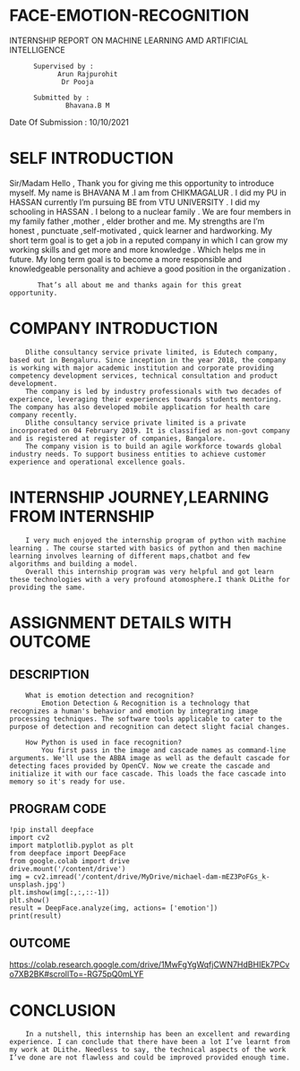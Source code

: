 # FACE-EMOTION-RECOGNITION

INTERNSHIP REPORT ON MACHINE LEARNING AMD ARTIFICIAL INTELLIGENCE


          Supervised by :
              	Arun Rajpurohit
                 Dr Pooja

          Submitted by :
	              Bhavana.B M

Date Of Submission : 10/10/2021

# SELF INTRODUCTION

Sir/Madam Hello ,
                Thank you for giving me this opportunity to introduce myself. My name is BHAVANA M .I am from CHIKMAGALUR . I did my PU in HASSAN currently I’m pursuing BE from VTU UNIVERSITY . I did my schooling in HASSAN . I belong to a nuclear family . We are four members in my family father ,mother , elder brother and me.
	     My strengths are I’m honest , punctuate ,self-motivated , quick learner and hardworking. My short term goal is to get a job in a reputed company in which I can grow my working skills and get more and more knowledge . Which helps me  in future. My long term goal is to become a more responsible and knowledgeable personality and achieve a good position in the organization .
	     
 	       That’s all about me and thanks again for this great opportunity.
	       
# COMPANY INTRODUCTION

		Dlithe consultancy service private limited, is Edutech company, based out in Bengaluru. Since inception in the year 2018, the company is working with major academic institution and corporate providing competency development services, technical consultation and product development.
		The company is led by industry professionals with two decades of experience, leveraging their experiences towards students mentoring. The company has also developed mobile application for health care company recently.
		Dlithe consultancy service private limited is a private incorporated on 04 February 2019. It is classified as non-govt company and is registered at register of companies, Bangalore.
		The company vision is to build an agile workforce towards global industry needs. To support business entities to achieve customer experience and operational excellence goals.  
		
# INTERNSHIP JOURNEY,LEARNING FROM INTERNSHIP
		I very much enjoyed the internship program of python with machine learning . The course started with basics of python and then machine learning involves learning of different maps,chatbot and few algorithms and building a model.
		Overall this internship program was very helpful and got learn these technologies with a very profound atomosphere.I thank DLithe for providing the same.
		
# ASSIGNMENT DETAILS WITH OUTCOME

## DESCRIPTION
		What is emotion detection and recognition?
			Emotion Detection & Recognition is a technology that recognizes a human's behavior and emotion by integrating image processing techniques. The software tools applicable to cater to the purpose of detection and recognition can detect slight facial changes.

		How Python is used in face recognition?
			You first pass in the image and cascade names as command-line arguments. We'll use the ABBA image as well as the default cascade for detecting faces provided by OpenCV. Now we create the cascade and initialize it with our face cascade. This loads the face cascade into memory so it's ready for use.
			
## PROGRAM CODE		

	!pip install deepface
	import cv2
	import matplotlib.pyplot as plt
	from deepface import DeepFace
	from google.colab import drive
	drive.mount('/content/drive')
	img = cv2.imread('/content/drive/MyDrive/michael-dam-mEZ3PoFGs_k-unsplash.jpg')
	plt.imshow(img[:,:,::-1])
	plt.show()
	result = DeepFace.analyze(img, actions= ['emotion'])
	print(result) 
	
## OUTCOME

https://colab.research.google.com/drive/1MwFgYgWqfjCWN7HdBHIEk7PCvo7XB2BK#scrollTo=-RG75pQ0mLYF
	
# CONCLUSION
		In a nutshell, this internship has been an excellent and rewarding experience. I can conclude that there have been a lot I’ve learnt from my work at DLithe. Needless to say, the technical aspects of the work I’ve done are not flawless and could be improved provided enough time. 






